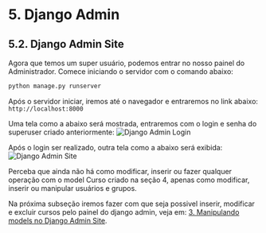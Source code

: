 # 5. Django Admin
## 5.2. Django Admin Site

Agora que temos um super usuário, podemos entrar no nosso painel do Administrador. Comece iniciando o servidor com o comando abaixo:

```python
python manage.py runserver
``` 

Após o servidor iniciar, iremos até o navegador e entraremos no link abaixo:
``` http://localhost:8000 ```

Uma tela como a abaixo será mostrada, entraremos com o login e senha do superuser criado anteriormente:
![Django Admin Login](https://github.com/nunescarol/es3/blob/main/imagens/login_admin.png?raw=true)


Após o login ser realizado, outra tela como a abaixo será exibida:
![Django Admin Site](https://github.com/nunescarol/es3/blob/main/imagens/admin_index.png?raw=true)

Perceba que ainda não há  como modificar, inserir ou fazer qualquer operação com o model Curso criado na seção 4, apenas como modificar, inserir ou manipular usuários e grupos.

Na próxima subseção iremos fazer com que seja possivel inserir, modificar e excluir cursos pelo painel do django admin, veja em: [3. Manipulando models no Django Admin Site](https://github.com/nunescarol/es3/tree/main/2.%20django/5.%20Django%20Admin/3.%20Manipulando%20models%20no%20Django%20Admin%20Site).
